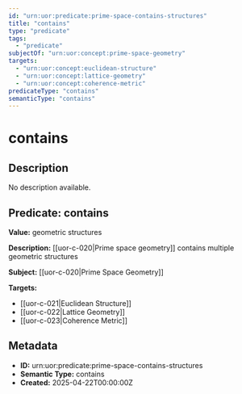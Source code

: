 ```yaml
---
id: "urn:uor:predicate:prime-space-contains-structures"
title: "contains"
type: "predicate"
tags:
  - "predicate"
subjectOf: "urn:uor:concept:prime-space-geometry"
targets:
  - "urn:uor:concept:euclidean-structure"
  - "urn:uor:concept:lattice-geometry"
  - "urn:uor:concept:coherence-metric"
predicateType: "contains"
semanticType: "contains"
---
```


# contains

## Description

No description available.

## Predicate: contains

**Value:** geometric structures

**Description:** [[uor-c-020|Prime space geometry]] contains multiple geometric structures

**Subject:** [[uor-c-020|Prime Space Geometry]]

**Targets:**

- [[uor-c-021|Euclidean Structure]]
- [[uor-c-022|Lattice Geometry]]
- [[uor-c-023|Coherence Metric]]

## Metadata

- **ID:** urn:uor:predicate:prime-space-contains-structures
- **Semantic Type:** contains
- **Created:** 2025-04-22T00:00:00Z
